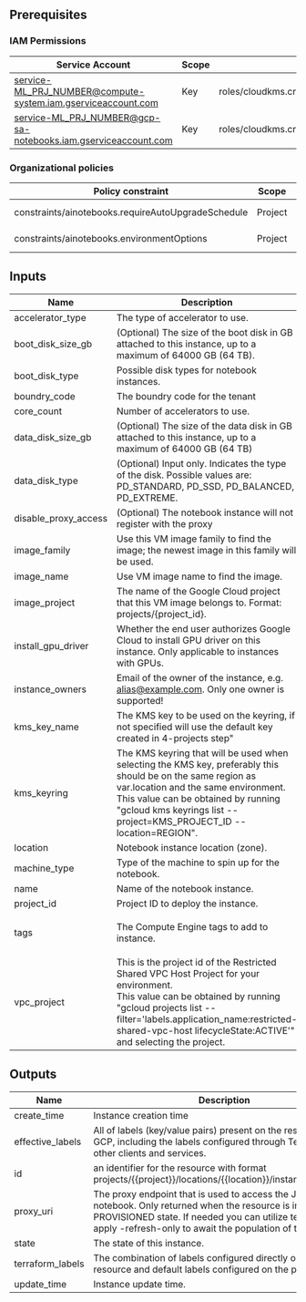 ## Prerequisites

### IAM Permissions

| Service Account | Scope | Role |
|-----------------|-------|------|
| service-ML_PRJ_NUMBER@compute-system.iam.gserviceaccount.com | Key | roles/cloudkms.cryptoKeyEncrypterDecrypter |
| service-ML_PRJ_NUMBER@gcp-sa-notebooks.iam.gserviceaccount.com | Key | roles/cloudkms.cryptoKeyEncrypterDecrypter |

### Organizational policies

| Policy constraint | Scope | Value |
|-------------------|-------|-------|
| constraints/ainotebooks.requireAutoUpgradeSchedule | Project | Google-managed |
| constraints/ainotebooks.environmentOptions | Project | Google-managed |

<!-- BEGINNING OF PRE-COMMIT-TERRAFORM DOCS HOOK -->
## Inputs

| Name | Description | Type | Default | Required |
|------|-------------|------|---------|:--------:|
| accelerator\_type | The type of accelerator to use. | `string` | `"NVIDIA_TESLA_K80"` | no |
| boot\_disk\_size\_gb | (Optional) The size of the boot disk in GB attached to this instance, up to a maximum of 64000 GB (64 TB). | `string` | `"150"` | no |
| boot\_disk\_type | Possible disk types for notebook instances. | `string` | `"PD_SSD"` | no |
| boundry\_code | The boundry code for the tenant | `string` | `"001"` | no |
| core\_count | Number of accelerators to use. | `number` | `1` | no |
| data\_disk\_size\_gb | (Optional) The size of the data disk in GB attached to this instance, up to a maximum of 64000 GB (64 TB) | `string` | `"150"` | no |
| data\_disk\_type | (Optional) Input only. Indicates the type of the disk. Possible values are: PD\_STANDARD, PD\_SSD, PD\_BALANCED, PD\_EXTREME. | `string` | `"PD_SSD"` | no |
| disable\_proxy\_access | (Optional) The notebook instance will not register with the proxy | `bool` | `false` | no |
| image\_family | Use this VM image family to find the image; the newest image in this family will be used. | `string` | `"workbench-instances"` | no |
| image\_name | Use VM image name to find the image. | `string` | `""` | no |
| image\_project | The name of the Google Cloud project that this VM image belongs to. Format: projects/{project\_id}. | `string` | `"cloud-notebooks-managed"` | no |
| install\_gpu\_driver | Whether the end user authorizes Google Cloud to install GPU driver on this instance. Only applicable to instances with GPUs. | `bool` | `false` | no |
| instance\_owners | Email of the owner of the instance, e.g. alias@example.com. Only one owner is supported! | `set(string)` | n/a | yes |
| kms\_key\_name | The KMS key to be used on the keyring, if not specified will use the default key created in 4-projects step" | `string` | `""` | no |
| kms\_keyring | The KMS keyring that will be used when selecting the KMS key, preferably this should be on the same region as var.location and the same environment.<br>    This value can be obtained by running "gcloud kms keyrings list --project=KMS\_PROJECT\_ID --location=REGION". | `string` | n/a | yes |
| location | Notebook instance location (zone). | `string` | `"us-central1-a"` | no |
| machine\_type | Type of the machine to spin up for the notebook. | `string` | `"e2-standard-4"` | no |
| name | Name of the notebook instance. | `string` | n/a | yes |
| project\_id | Project ID to deploy the instance. | `string` | n/a | yes |
| tags | The Compute Engine tags to add to instance. | `list(string)` | <pre>[<br>  "egress-internet"<br>]</pre> | no |
| vpc\_project | This is the project id of the Restricted Shared VPC Host Project for your environment.<br>  This value can be obtained by running "gcloud projects list --filter='labels.application\_name:restricted-shared-vpc-host lifecycleState:ACTIVE'" and selecting the project. | `string` | n/a | yes |

## Outputs

| Name | Description |
|------|-------------|
| create\_time | Instance creation time |
| effective\_labels | All of labels (key/value pairs) present on the resource in GCP, including the labels configured through Terraform, other clients and services. |
| id | an identifier for the resource with format projects/{{project}}/locations/{{location}}/instances/{{name}} |
| proxy\_uri | The proxy endpoint that is used to access the Jupyter notebook. Only returned when the resource is in a PROVISIONED state. If needed you can utilize terraform apply -refresh-only to await the population of this value. |
| state | The state of this instance. |
| terraform\_labels | The combination of labels configured directly on the resource and default labels configured on the provider. |
| update\_time | Instance update time. |

<!-- END OF PRE-COMMIT-TERRAFORM DOCS HOOK -->
